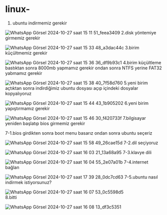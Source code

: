 # linux-
1. ubuntu indirmemiz gerekir

  ![WhatsApp Görsel 2024-10-27 saat 15 11 51_feea3409](https://github.com/user-attachments/assets/800f5aa7-fe9c-41f7-a9b2-851bf9088522)
2.disk yöntemiye girmemiz gerekir

 ![WhatsApp Görsel 2024-10-27 saat 15 33 48_a3dac44c](https://github.com/user-attachments/assets/d73ba275-0077-4208-8dc6-562ab0a7b389)
3.birim küçültmemiz gerekir

 ![WhatsApp Görsel 2024-10-27 saat 15 36 36_df9b93c1](https://github.com/user-attachments/assets/eb3bfe85-098e-4955-acc8-fa1e67e3576f)
4.birim küçültleme bastıktan sonra 8000mb yapmamız gerekir ondan sonra NTFS yerine FAT32 yabmamız gerekir

 ![WhatsApp Görsel 2024-10-27 saat 15 38 40_7f58d760](https://github.com/user-attachments/assets/2fb8159a-c5a2-4c8c-98c5-3f1bfa56354d)
5.yeni birim açtıktan sonra indirdiğimiz ubuntu dosyası açıp içindeki dosyalar kopyalıyoruz

 ![WhatsApp Görsel 2024-10-27 saat 15 44 43_1b905202](https://github.com/user-attachments/assets/5c2e69cd-928a-4aef-af38-bca5f59c8402)
6.yeni birim yapıştırmamız gerekir

 ![WhatsApp Görsel 2024-10-27 saat 15 46 30_f420733f](https://github.com/user-attachments/assets/d1798fdf-257c-4c74-973e-824e53059f1a)
7.bilgisayar yeniden başlatıp bios girmemiz gerekir

7-1.bios girdikten sonra boot menu basarız ondan sonra ubuntu seçeriz

 ![WhatsApp Görsel 2024-10-27 saat 15 58 49_26cae15d](https://github.com/user-attachments/assets/274d2c2b-1c21-4586-b090-c5a02d7e890f)
7-2.dil seçiyoruz

 ![WhatsApp Görsel 2024-10-27 saat 16 03 21_13a68a95](https://github.com/user-attachments/assets/a64e5d6a-5527-40eb-94d6-916df9b84729)
7-3.klavye dili

![WhatsApp Görsel 2024-10-27 saat 16 04 55_2e07a01b](https://github.com/user-attachments/assets/a0717a2f-6e76-4772-8537-5440882c7114)
7-4.internet bağlan

![WhatsApp Görsel 2024-10-27 saat 17 39 28_0dc7cd63](https://github.com/user-attachments/assets/be477581-3404-4fce-a377-314cdcd2ec0f)
 7-5.ubuntu nasıl indirmek istiyorsunuz?
 
 ![WhatsApp Görsel 2024-10-27 saat 16 07 53_0c5598d5](https://github.com/user-attachments/assets/2af6d90e-8fff-43e7-919b-58de0d17db73)  
  8.bitti
  
   ![WhatsApp Görsel 2024-10-27 saat 16 08 13_df3c5351](https://github.com/user-attachments/assets/bcba86b2-e3b6-4896-a1e4-b4a7927142d3)
